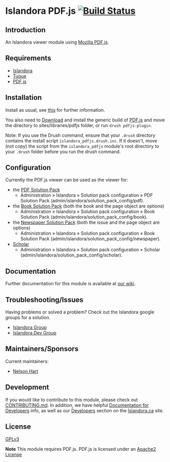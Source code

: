 # Islandora PDF.js [![Build Status](https://travis-ci.org/Islandora/islandora_pdfjs.png?branch=7.x)](https://travis-ci.org/islandora/islandora_pdfjs)

## Introduction

An Islandora viewer module using [Mozilla PDF.js](http://mozilla.github.io/pdf.js/).

## Requirements

* [Islandora](https://github.com/islandora/islandora)
* [Tuque](https://github.com/islandora/tuque)
* [PDF.js](http://mozilla.github.io/pdf.js/)

## Installation

Install as usual, see [this](https://drupal.org/documentation/install/modules-themes/modules-7) for further information.

You also need to [Download](http://mozilla.github.io/pdf.js/getting_started/#download) and install the generic build of [PDF.js](http://mozilla.github.io/pdf.js) and move the directory to sites/libraries/pdfjs folder, or run `drush pdfjs-plugin`. 

Note: If you use the Drush command, ensure that your `.drush` directory contains the install script `islandora_pdfjs.drush.inc`. If it doesn't, move (not copy) the script from the `islandora_pdfjs` module's root directory to your `.drush` folder before you run the drush command.

## Configuration

Currently the PDF.js viewer can be used as the viewer for:

* the [PDF Solution Pack](https://github.com/Islandora/islandora_solution_pack_pdf) 
  * Administration » Islandora » Solution pack configuration » PDF Solution Pack (admin/islandora/solution_pack_config/pdf).
* the [Book Solution Pack](https://github.com/Islandora/islandora_solution_pack_book) (both the book and the page object are options)
  * Administration » Islandora » Solution pack configuration » Book Solution Pack (admin/islandora/solution_pack_config/book). 
* the [Newspaper Solution Pack](https://github.com/Islandora/islandora_solution_pack_newspaper) (both the issue and the page object are options)
  * Administration » Islandora » Solution pack configuration » Book Solution Pack (admin/islandora/solution_pack_config/newspaper). 
* [Scholar](https://github.com/Islandora/islandora_scholar) 
  * Administration » Islandora » Solution pack configuration » Scholar (admin/islandora/solution_pack_config/scholar). 

## Documentation

Further documentation for this module is available at [our wiki](https://wiki.duraspace.org/display/ISLANDORA/Islandora+PDF.js).

## Troubleshooting/Issues

Having problems or solved a problem? Check out the Islandora google groups for a solution.

* [Islandora Group](https://groups.google.com/forum/?hl=en&fromgroups#!forum/islandora)
* [Islandora Dev Group](https://groups.google.com/forum/?hl=en&fromgroups#!forum/islandora-dev)

## Maintainers/Sponsors

Current maintainers:

* [Nelson Hart](https://github.com/nhart)

## Development

If you would like to contribute to this module, please check out [CONTRIBUTING.md](CONTRIBUTING.md). In addition, we have helpful [Documentation for Developers](https://github.com/Islandora/islandora/wiki#wiki-documentation-for-developers) info, as well as our [Developers](http://islandora.ca/developers) section on the [Islandora.ca](http://islandora.ca) site.

## License

[GPLv3](http://www.gnu.org/licenses/gpl-3.0.txt)


**Note** This module requires PDF.js. PDF.js is licensed under an [Apache2 License](https://github.com/mozilla/pdf.js/blob/master/LICENSE)
